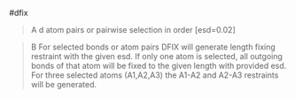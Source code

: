 #dfix

>A d atom pairs or pairwise selection in order [esd=0.02]

>B For selected bonds or atom pairs DFIX will generate length fixing restraint with the given esd.
If only one atom is selected, all outgoing bonds of that atom will be fixed to the given length with provided esd. For three selected atoms (A1,A2,A3) the A1-A2 and A2-A3 restraints will be generated.
